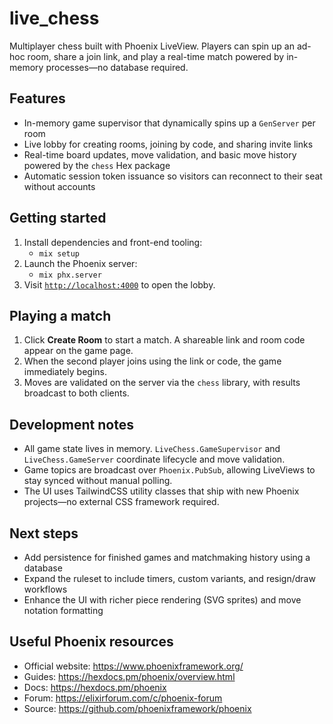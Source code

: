 # live_chess

Multiplayer chess built with Phoenix LiveView. Players can spin up an ad-hoc room, share a join link, and play a real-time match powered by in-memory processes—no database required.

## Features

- In-memory game supervisor that dynamically spins up a `GenServer` per room
- Live lobby for creating rooms, joining by code, and sharing invite links
- Real-time board updates, move validation, and basic move history powered by the `chess` Hex package
- Automatic session token issuance so visitors can reconnect to their seat without accounts

## Getting started

1. Install dependencies and front-end tooling:
   - `mix setup`
2. Launch the Phoenix server:
   - `mix phx.server`
3. Visit [`http://localhost:4000`](http://localhost:4000) to open the lobby.

## Playing a match

1. Click **Create Room** to start a match. A shareable link and room code appear on the game page.
2. When the second player joins using the link or code, the game immediately begins.
3. Moves are validated on the server via the `chess` library, with results broadcast to both clients.

## Development notes

- All game state lives in memory. `LiveChess.GameSupervisor` and `LiveChess.GameServer` coordinate lifecycle and move validation.
- Game topics are broadcast over `Phoenix.PubSub`, allowing LiveViews to stay synced without manual polling.
- The UI uses TailwindCSS utility classes that ship with new Phoenix projects—no external CSS framework required.

## Next steps

- Add persistence for finished games and matchmaking history using a database
- Expand the ruleset to include timers, custom variants, and resign/draw workflows
- Enhance the UI with richer piece rendering (SVG sprites) and move notation formatting

## Useful Phoenix resources

- Official website: https://www.phoenixframework.org/
- Guides: https://hexdocs.pm/phoenix/overview.html
- Docs: https://hexdocs.pm/phoenix
- Forum: https://elixirforum.com/c/phoenix-forum
- Source: https://github.com/phoenixframework/phoenix
